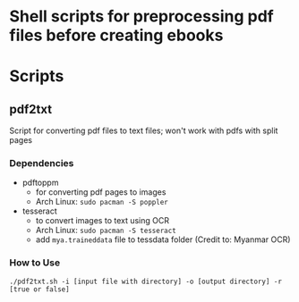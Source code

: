 # Shell scripts for preprocessing pdf files before creating ebooks

# Scripts

## pdf2txt

Script for converting pdf files to text files; won't work with pdfs with split pages

### Dependencies

- pdftoppm
  - for converting pdf pages to images
  - Arch Linux: `sudo pacman -S poppler`
- tesseract
  - to convert images to text using OCR
  - Arch Linux: `sudo pacman -S tesseract`
  - add `mya.traineddata` file to tessdata folder (Credit to: Myanmar OCR)

### How to Use

`./pdf2txt.sh -i [input file with directory] -o [output directory] -r [true or false]`
